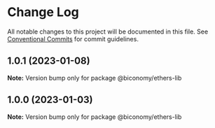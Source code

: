 # Change Log

All notable changes to this project will be documented in this file.
See [Conventional Commits](https://conventionalcommits.org) for commit guidelines.

## 1.0.1 (2023-01-08)

**Note:** Version bump only for package @biconomy/ethers-lib





## 1.0.0 (2023-01-03)

**Note:** Version bump only for package @biconomy/ethers-lib
